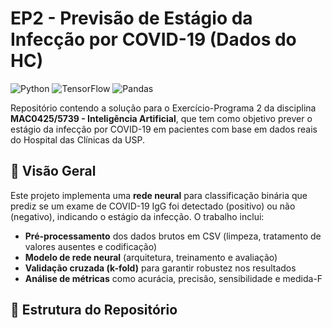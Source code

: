 # EP2 - Previsão de Estágio da Infecção por COVID-19 (Dados do HC)

![Python](https://img.shields.io/badge/Python-3.8%2B-blue)
![TensorFlow](https://img.shields.io/badge/TensorFlow-2.x-orange)
![Pandas](https://img.shields.io/badge/Pandas-1.3+-brightgreen)

Repositório contendo a solução para o Exercício-Programa 2 da disciplina **MAC0425/5739 - Inteligência Artificial**, que tem como objetivo prever o estágio da infecção por COVID-19 em pacientes com base em dados reais do Hospital das Clínicas da USP.

## 📌 Visão Geral

Este projeto implementa uma **rede neural** para classificação binária que prediz se um exame de COVID-19 IgG foi detectado (positivo) ou não (negativo), indicando o estágio da infecção. O trabalho inclui:

- **Pré-processamento** dos dados brutos em CSV (limpeza, tratamento de valores ausentes e codificação)
- **Modelo de rede neural** (arquitetura, treinamento e avaliação)
- **Validação cruzada (k-fold)** para garantir robustez nos resultados
- **Análise de métricas** como acurácia, precisão, sensibilidade e medida-F

## 📂 Estrutura do Repositório
